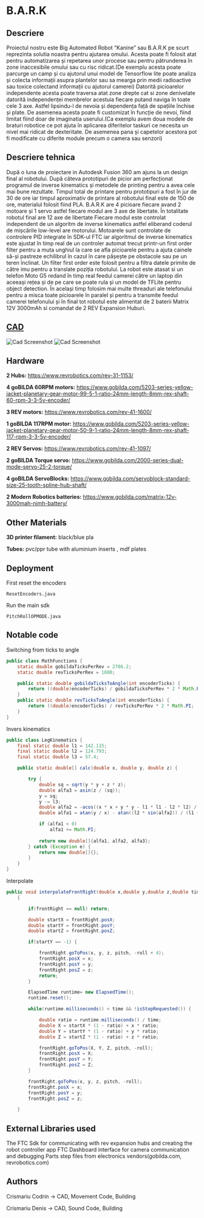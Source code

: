 # B.A.R.K


## Descriere
 
 Proiectul nostru este Big Automated Robot “Kanine” sau B.A.R.K pe scurt reprezinta solutia noastra pentru ajutarea omului. Acesta poate fi folosit atat pentru automatizarea și repetarea unor procese sau pentru pătrunderea în zone inaccesibile omului sau cu risc ridicat.(De exemplu acesta poate parcurge un camp și cu ajutorul unui model de Tensorflow lite poate analiza și colecta informații asupra plantelor sau sa mearga prin medii radioactive sau toxice colectand informații cu ajutorul camerei)
Datorită picioarelor independente acesta poate traversa atat zone drepte cat si zone denivelate datorită independenței membrelor acestuia fiecare putand naviga în toate cele 3 axe. Astfel lipsindu-l de nevoia și dependența față de spațiile închise și plate.
De asemenea acesta poate fi customizat în funcție de nevoi, fiind limitat fiind doar de imaginatia userului.(Ca exemplu avem doua modele de braturi robotice ce pot ajuta în aplicarea diferitelor taskuri ce necesita un nivel mai ridicat de dexteritate. De asemenea pana și capetelor acestora pot fi modificate cu diferite module precum o camera sau senzori)
 
## Descriere tehnica
 După o luna de proiectare in Autodesk Fusion 360 am ajuns la un design final al robotului. După câteva prototipuri de picior am perfecționat programul de inverse kinematics și metodele de printing pentru a avea cele mai bune rezultate.
Timpul total de printare pentru prototipuri a fost în jur de 30 de ore iar timpul aproximativ de printare al robotului final este de 150 de ore, materialul folosit fiind PLA. B.A.R.K are 4 picioare fiecare avand 2 motoare și 1 servo astfel fiecare modul are 3 axe de libertate. În totalitate robotul final are 12 axe de libertate Fiecare modul este controlat independent de un algoritm de inverse kinematics astfel eliberand coderul de mișcările low-level are motorului. Motoarele sunt controlate de controlere PID integrate în SDK-ul FTC iar algoritmul de inverse kinematics este ajustat în timp real de un controler automat trecut printr-un first order filter pentru a muta unghiul la care se afla picioarele pentru a ajuta cainele să-și pastreze echilibrul în cazul în care pășește pe obstacole sau pe un teren înclinat. Un filter first order este folosit pentru a filtra datele primite de către imu pentru a translate poziția robotului.
La robot este atasat si un telefon Moto G5 redand în timp real feedul camerei către un laptop din aceeași rețea și de pe care se poate rula și un model de TFLite pentru object detection. În același timp folosim mai multe threaduri ale telefonului pentru a misca toate picioarele în paralel și pentru a transmite feedul camerei telefonului și în final tot robotul este alimentat de 2 baterii Matrix 12V 3000mAh si comandat de 2 REV Expansion Huburi.



## <a href="https://a360.co/3bcF5bw">CAD</a>

![Cad Screenshot](/assets/image1.jpeg)
![Cad Screenshot](/assets/image2.jpeg)


## Hardware

**2 Hubs:** https://www.revrobotics.com/rev-31-1153/

**4 goBILDA 60RPM motors:** https://www.gobilda.com/5203-series-yellow-jacket-planetary-gear-motor-99-5-1-ratio-24mm-length-8mm-rex-shaft-60-rpm-3-3-5v-encoder/

**3 REV motors:** https://www.revrobotics.com/rev-41-1600/

**1 goBILDA 117RPM motor:** https://www.gobilda.com/5203-series-yellow-jacket-planetary-gear-motor-50-9-1-ratio-24mm-length-8mm-rex-shaft-117-rpm-3-3-5v-encoder/

**2 REV Servos:** https://www.revrobotics.com/rev-41-1097/

**2 goBILDA Torque servo:** https://www.gobilda.com/2000-series-dual-mode-servo-25-2-torque/

**4 goBILDA ServoBlocks:** https://www.gobilda.com/servoblock-standard-size-25-tooth-spline-hub-shaft/

**2 Modern Robotics batteries:** https://www.gobilda.com/matrix-12v-3000mah-nimh-battery/

## Other Materials

**3D printer filament:** black/blue pla 

**Tubes:** pvc/ppr tube with aluminium inserts , mdf plates

## Deployment

First reset the encoders

```
ResetEncoders.java
```

Run the main sdk

```
PitchRollOPMODE.java
```

## Notable code

Switching from ticks to angle
```java
public class MathFunctions {
    static double gobildaTicksPerRev = 2786.2;
    static double revTicksPerRev = 1680;

    public static double gobildaTicksToAngle(int encoderTicks) {
        return ((double)encoderTicks) / gobildaTicksPerRev * 2 * Math.PI;
    }
    public static double revTicksToAngle(int encoderTicks) {
        return ((double)encoderTicks) / revTicksPerRev * 2 * Math.PI;
    }
}
```

Invers kinematics
```java
public class LegKinematics {
    final static double l1 = 142.115;
    final static double l2 = 124.793;
    final static double l3 = 57.4;

    public static double[] calc(double x, double y, double z) {

        try {
            double sq = sqrt(y * y + z * z);
            double alfa3 = asin(z / (sq));
            y = sq;
            y -= l3;
            double alfa2 = -acos((x * x + y * y - l1 * l1 - l2 * l2) / (2 * l1 * l2));
            double alfa1 = atan(y / x) - atan((l2 * sin(alfa2)) / (l1 + l2 * cos(alfa2)));

            if (alfa1 < 0) 
                alfa1 += Math.PI;
            
            return new double[]{alfa1, alfa2, alfa3};
        } catch (Exception e) {
            return new double[]{};
        }
    }
}
```
Interpolate
```java
public void interpolateFrontRight(double x,double y,double z,double time) //pos in mm / time in milliseconds
    {

        if(frontRight == null) return;

        double startX = frontRight.posX;
        double startY = frontRight.posY;
        double startZ = frontRight.posZ;

        if(startY == -1) {

            frontRight.goToPos(x, y, z, pitch, -roll + 4);
            frontRight.posX = x;
            frontRight.posY = y;
            frontRight.posZ = z;
            return;
        }

        ElapsedTime runtime= new ElapsedTime();
        runtime.reset();

        while(runtime.milliseconds() < time && !isStopRequested()) {

            double ratio = runtime.milliseconds() / time;
            double X = startX * (1 - ratio) + x * ratio;
            double Y = startY * (1 - ratio) + y * ratio;
            double Z = startZ * (1 - ratio) + z * ratio;

            frontRight.goToPos(X, Y, Z, pitch, -roll);
            frontRight.posX = X;
            frontRight.posY = Y;
            frontRight.posZ = Z;
        }

        frontRight.goToPos(x, y, z, pitch, -roll);
        frontRight.posX = x;
        frontRight.posY = y;
        frontRight.posZ = z;

    }
```

## External Libraries used
The FTC Sdk for communicating with rev expansion hubs and creating the robot controller app
FTC Dashboard interface for camera communication and debugging
Parts step files from electronics vendors(gobilda.com, revrobotics.com)

## Authors

Crismariu Codrin -> CAD, Movement Code, Building

Crismariu Denis -> CAD, Sound Code, Building

